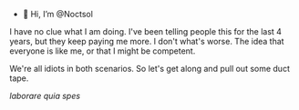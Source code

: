 - 👋 Hi, I’m @Noctsol

I have no clue what I am doing. I've been telling people this for the last 4 years, but they keep paying me more.
I don't what's worse. The idea that everyone is like me, or that I might be competent.

We're all idiots in both scenarios. So let's get along and pull out some duct tape.

_laborare quia spes_

<!---
Noctsol/Noctsol is a ✨ special ✨ repository because its `README.md` (this file) appears on your GitHub profile.
You can click the Preview link to take a look at your changes.
--->
